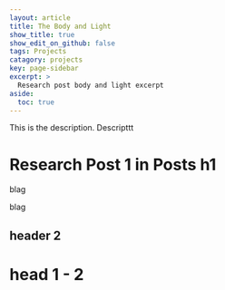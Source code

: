 ```yaml
---
layout: article
title: The Body and Light
show_title: true
show_edit_on_github: false
tags: Projects
catagory: projects
key: page-sidebar
excerpt: >
  Research post body and light excerpt
aside:
  toc: true
---
```


This is the description. Descripttt

<!--more-->

# Research Post 1 in Posts h1
blag


blag

## header 2


# head 1 - 2
